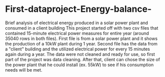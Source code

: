 # First-dataproject-Energy-balance-
Brief analysis of electrical energy produced in a solar power plant and consumed in a client building
This project started off with two csv files that contained 15-minute electrical power measures for entire year (around 35040 rows in both files). 
First file is from a solar power plant and it shows the production of a 10kW plant during 1 year.
Second file has the data from a "client" building and the utilized electrical power for every 15 minutes again during a year.
The data were not cleaned and ready for use, so first part of the project was data cleaning.
After that, client can chose the size of the power plant that he could install (ex. 55kW) to see if his consumption needs will be met.
